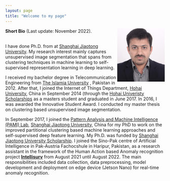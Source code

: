 ```yaml
---
layout: page
title: "Welcome to my page"
---
```

<img src="Me.jpg" alt="Profile pic" style="float:right;width:150px;">


**Short Bio** (Last update: November 2022).

<br /> I have done Ph.D. from at [Shanghai Jiaotong University](https://en.sjtu.edu.cn/). My research interest mainly captures unsupervised image segmentation that spans from clustering techniques in machine learning to self-supervised representation learning in deep learning.  

I received my bachelor degree in Telecommunication Engineering from [The Islamia University](https://www.iub.edu.pk/) , Pakistan in 2012. After that, I joined the Internet of Things Department, [Hohai University](https://en.hhu.edu.cn/), China in September 2014 (through the [Hohai Univeristy Scholarships](https://ie.hhu.edu.cn/7299/list.htm) as a masters student and graduated in June 2017. In 2016, I was awarded the Innovative Student Award. I conducted my master thesis on clustering based unsupervised image segmentation.

In September 2017, I joined the [Pattern Analysis and Machine Intelligence (PAMI) Lab](http://www.pami.sjtu.edu.cn/En/Home), [Shanghai Jiaotong University](https://en.sjtu.edu.cn/), China for my PhD to work on the improved partitional clustering based machine learning approaches and self-supervised deep feature learning. My Ph.D. was funded by [Shanghai Jiaotong University Scholarship](https://isc.sjtu.edu.cn/en/content.aspx?info_lb=44&flag=2). I joined the Sino-Pak centre of Artificial Intelligence in Pak-Austria Fachocshule in Haripur, Pakistan, as a research assistant in the framework of the Human Action based Anomaly recognition project [**Intellisurv**](https://paf-iast.edu.pk/spcai_intellisurvproject2/) from August 2021 until August 2022. The main responsibilities included data collection, data preprocessing, model development and deployment on edge device (Jetson Nano) for real-time anomaly recognition.  


